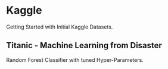 # Kaggle
Getting Started with Initial Kaggle Datasets.

## Titanic - Machine Learning from Disaster
Random Forest Classifier with tuned Hyper-Parameters.
